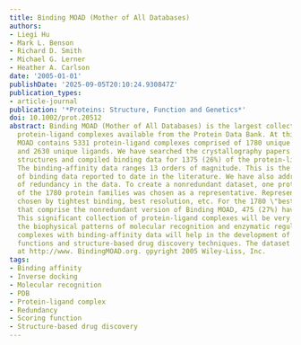 ```yaml
---
title: Binding MOAD (Mother of All Databases)
authors:
- Liegi Hu
- Mark L. Benson
- Richard D. Smith
- Michael G. Lerner
- Heather A. Carlson
date: '2005-01-01'
publishDate: '2025-09-05T20:10:24.930847Z'
publication_types:
- article-journal
publication: '*Proteins: Structure, Function and Genetics*'
doi: 10.1002/prot.20512
abstract: Binding MOAD (Mother of All Databases) is the largest collection of high-quality,
  protein-ligand complexes available from the Protein Data Bank. At this time, Binding
  MOAD contains 5331 protein-ligand complexes comprised of 1780 unique protein families
  and 2630 unique ligands. We have searched the crystallography papers for all 5000+
  structures and compiled binding data for 1375 (26%) of the protein-ligand complexes.
  The binding-affinity data ranges 13 orders of magnitude. This is the largest collection
  of binding data reported to date in the literature. We have also addressed the issue
  of redundancy in the data. To create a nonredundant dataset, one protein from each
  of the 1780 protein families was chosen as a representative. Representatives were
  chosen by tightest binding, best resolution, etc. For the 1780 \"best\" complexes
  that comprise the nonredundant version of Binding MOAD, 475 (27%) have binding data.
  This significant collection of protein-ligand complexes will be very useful in elucidating
  the biophysical patterns of molecular recognition and enzymatic regulation. The
  complexes with binding-affinity data will help in the development of improved scoring
  functions and structure-based drug discovery techniques. The dataset can be accessed
  at http://www. BindingMOAD.org. o̧pyright 2005 Wiley-Liss, Inc.
tags:
- Binding affinity
- Inverse docking
- Molecular recognition
- PDB
- Protein-ligand complex
- Redundancy
- Scoring function
- Structure-based drug discovery
---
```

